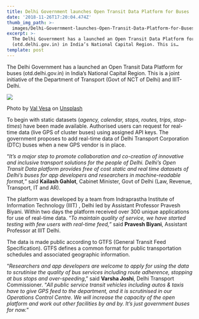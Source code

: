 ```yaml
---
title: Delhi Government launches Open Transit Data Platform for Buses
date: '2018-11-26T17:20:04.474Z'
thumb_img_path: >-
  images/Delhi-Government-launches-Open-Transit-Data-Platform-for-Buses/1*dZ7TiIFvTaySysrahz9gPw.jpeg
excerpt: >-
  The Delhi Government has a launched an Open Transit Data Platform for buses
  (otd.delhi.gov.in) in India’s National Capital Region. This is…
template: post
---
```

The Delhi Government has a launched an Open Transit Data Platform for buses (otd.delhi.gov.in) in India’s National Capital Region. This is a joint initiative of the Department of Transport (Govt of NCT of Delhi) and IIIT-Delhi.

![](/images/Delhi-Government-launches-Open-Transit-Data-Platform-for-Buses/1*dZ7TiIFvTaySysrahz9gPw.jpeg)

<figcaption>Photo by <a href="https://unsplash.com/photos/0PNVrbI7bZM?utm_source=unsplash&amp;utm_medium=referral&amp;utm_content=creditCopyText" data-href="https://unsplash.com/photos/0PNVrbI7bZM?utm_source=unsplash&amp;utm_medium=referral&amp;utm_content=creditCopyText" class="markup--anchor markup--figure-anchor" rel="noopener" target="_blank">Val Vesa</a> on&nbsp;<a href="https://unsplash.com/search/photos/bus?utm_source=unsplash&amp;utm_medium=referral&amp;utm_content=creditCopyText" data-href="https://unsplash.com/search/photos/bus?utm_source=unsplash&amp;utm_medium=referral&amp;utm_content=creditCopyText" class="markup--anchor markup--figure-anchor" rel="noopener" target="_blank">Unsplash</a></figcaption>

To begin with static datasets (*agency, calendar, stops, routes, trips, stop-times*) have been made available. Authorised users can request for real-time data (live GPS of cluster buses) using assigned API keys. The government proposes to add real-time data of Delhi Transport Corporation (DTC) buses when a new GPS vendor is in place.

“*It’s a major step to promote collaboration and co-creation of innovative and inclusive transport solutions for the people of Delhi. Delhi’s Open Transit Data platform provides free of cost static and real time datasets of Delhi’s buses for app developers and researchers in machine-readable format,*” said **Kailash Gahlot**, Cabinet Minister, Govt of Delhi (Law, Revenue, Transport, IT and AR).

The platform was developed by a team from Indraprastha Institute of Information Technology (IIIT) , Delhi led by Assistant Professor Pravesh Biyani. Within two days the platform received over 300 unique applications for use of real-time data. “*To maintain quality of service, we have started testing with few users with real-time feed,*” said **Pravesh Biyani**, Assistant Professor at IIIT Delhi.

The data is made public according to GTFS (General Transit Feed Specification). GTFS defines a common format for public transportation schedules and associated geographic information.

“*Researchers and app developers are welcome to apply for using the data to scrutinise the quality of bus services including route adherence, stopping at bus stops and over-speeding*,” said **Varsha Joshi**, Delhi Transport Commissioner. “*All public service transit vehicles including autos & taxis have to give GPS feed to the department, and it is scrutinised in our Operations Control Centre. We will increase the capacity of the open platform and work out other facilities by and by. It’s just government buses for now.*”
